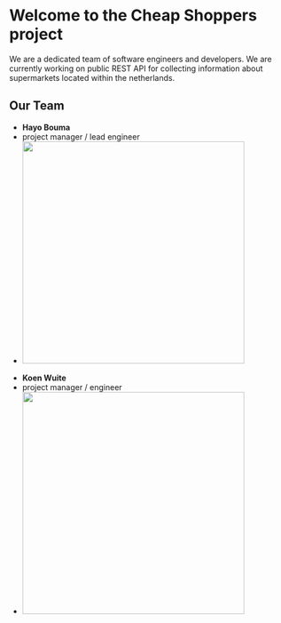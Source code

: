 # Welcome to the Cheap Shoppers project
We are a dedicated team of software engineers and developers. We are currently working on public REST API for collecting information about supermarkets located within the netherlands.

## Our Team
<p align = "center">
    <ul>
        <li><strong>Hayo Bouma</strong></li>
        <li>project manager / lead engineer</li>
        <li>
            <img src = "https://github-readme-stats.vercel.app/api?username=5m1Ly&show_icons=true&theme=dark&hide_border=true" width = 400>
        </li>
    </ul>
    <ul>
        <li><strong>Koen Wuite</strong></li>
        <li>project manager / engineer</li>
        <li>
            <img src = "https://github-readme-stats.vercel.app/api?username=5m1Ly&show_icons=true&theme=dark&hide_border=true" width = 400>
        </li>
    </ul>
</p>